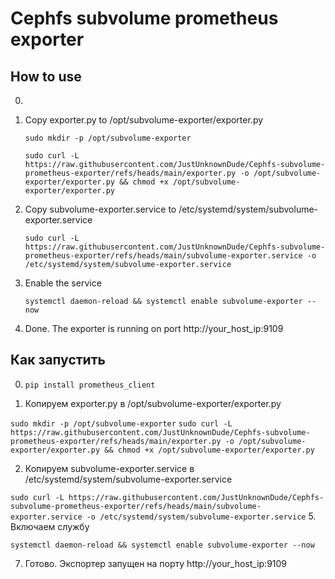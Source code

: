 # Cephfs subvolume prometheus exporter

## How to use

0. ~~~pip install prometheus_client~~~

1. Copy exporter.py to /opt/subvolume-exporter/exporter.py
      
   ``sudo mkdir -p /opt/subvolume-exporter``
   
   ``sudo curl -L https://raw.githubusercontent.com/JustUnknownDude/Cephfs-subvolume-prometheus-exporter/refs/heads/main/exporter.py -o /opt/subvolume-exporter/exporter.py && chmod +x /opt/subvolume-exporter/exporter.py``

3. Copy subvolume-exporter.service to /etc/systemd/system/subvolume-exporter.service
   
   ```sudo curl -L https://raw.githubusercontent.com/JustUnknownDude/Cephfs-subvolume-prometheus-exporter/refs/heads/main/subvolume-exporter.service -o /etc/systemd/system/subvolume-exporter.service```
5. Enable the service
   
   ``` systemctl daemon-reload && systemctl enable subvolume-exporter --now ```
   
7. Done. The exporter is running on port http://your_host_ip:9109

## Как запустить

0. ```pip install prometheus_client```

1.    Копируем exporter.py в /opt/subvolume-exporter/exporter.py
   
   ```sudo mkdir -p /opt/subvolume-exporter```
   ```sudo curl -L https://raw.githubusercontent.com/JustUnknownDude/Cephfs-subvolume-prometheus-exporter/refs/heads/main/exporter.py -o /opt/subvolume-exporter/exporter.py && chmod +x /opt/subvolume-exporter/exporter.py```

2.    Копируем subvolume-exporter.service в /etc/systemd/system/subvolume-exporter.service
   
   ```sudo curl -L https://raw.githubusercontent.com/JustUnknownDude/Cephfs-subvolume-prometheus-exporter/refs/heads/main/subvolume-exporter.service -o /etc/systemd/system/subvolume-exporter.service```
5.    Включаем службу
   
   ``` systemctl daemon-reload && systemctl enable subvolume-exporter --now ```
   
7.    Готово. Экспортер запущен на порту http://your_host_ip:9109
